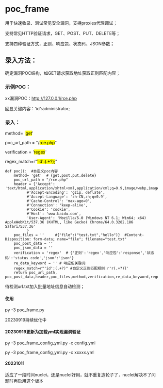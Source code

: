 # poc_frame

用于快速收录、测试常见安全漏洞，支持proxies代理调试；

支持常见HTTP验证请求，GET、POST、PUT、DELETE等；

支持四种验证方式，正则、响应包、状态码、JSON参数；

## 录入方法：

确定漏洞POC结构，如GET请求获取地址获取正则匹配内容；

### 示例POC：

xx漏洞POC：http://127.0.0.1/rce.php 

回显关键内容：'id':administrator;

### 录入：

method= '<mark>get</mark>'

poc_url_path = "/<mark>rce.php</mark>"

verification = '<mark>regex</mark>'

regex_match=r"<mark>'id':(.+?);</mark>"



```
def poc():  #自定义poc内容
    method= 'get'  # {get,post,put,delete}
    poc_url_path = "/rce.php"   
    header = {'Accept': 'text/html,application/xhtml+xml,application/xml;q=0.9,image/webp,image/apng,*/*;q=0.8',
          #'Accept-Encoding': 'gzip, deflate',
          #'Accept-Language': 'zh-CN,zh;q=0.9',
          #'Cache-Control': 'max-age=0',
          #'Connection': 'keep-alive',
          #'Cookie': 'cookie',
          #'Host': 'www.baidu.com',
          'User-Agent': 'Mozilla/5.0 (Windows NT 6.1; Win64; x64) AppleWebKit/537.36 (KHTML, like Gecko) Chrome/64.0.3282.186 Safari/537.36'
          }
    poc_files = ''     #{"file":("test.txt","hello")}  #Content-Disposition: form-data; name="file"; filename="test.txt"
    poc_post_data = ''
    poc_json_data = ''
    verification = 'regex'  # {'正则':'regex','响应包':'response','状态码':'status_code','json':'json'}
    re_data_keyword = '' # 响应包关键词
    regex_match=r"'id':(.+?)" #自定义正则匹配规则 r'r(.+?)l'
    return poc_url_path, poc_post_data,header,poc_files,method,verification,re_data_keyword,regex_match,poc_json_data
```

待检测url.txt加入批量地址信息自动检测；

#### 使用

py -3 poc_frame.py

20230919持续优化中

#### 20230919更新为加载yml实现漏洞验证
py -3 poc_frame_config_yml.py -c config.yml

py -3 poc_frame_config_yml.py -c xxxxx.yml

#### 20231011
适应了一段时间nuclei，还是nuclei好用，就不重复造轮子了，nuclei解决不了问题时再启用这个版本
